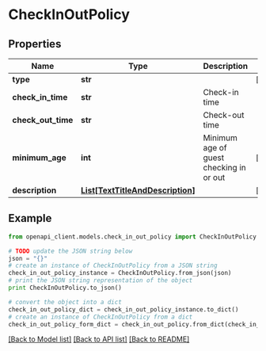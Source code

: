 # CheckInOutPolicy


## Properties
Name | Type | Description | Notes
------------ | ------------- | ------------- | -------------
**type** | **str** |  | [optional] 
**check_in_time** | **str** | Check-in time | 
**check_out_time** | **str** | Check-out time | 
**minimum_age** | **int** | Minimum age of guest checking in or out | [optional] 
**description** | [**List[TextTitleAndDescription]**](TextTitleAndDescription.md) |  | [optional] 

## Example

```python
from openapi_client.models.check_in_out_policy import CheckInOutPolicy

# TODO update the JSON string below
json = "{}"
# create an instance of CheckInOutPolicy from a JSON string
check_in_out_policy_instance = CheckInOutPolicy.from_json(json)
# print the JSON string representation of the object
print CheckInOutPolicy.to_json()

# convert the object into a dict
check_in_out_policy_dict = check_in_out_policy_instance.to_dict()
# create an instance of CheckInOutPolicy from a dict
check_in_out_policy_form_dict = check_in_out_policy.from_dict(check_in_out_policy_dict)
```
[[Back to Model list]](../README.md#documentation-for-models) [[Back to API list]](../README.md#documentation-for-api-endpoints) [[Back to README]](../README.md)


